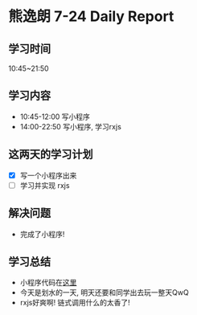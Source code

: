 
# 熊逸朗 7-24 Daily Report

## 学习时间

10:45~21:50

## 学习内容

- 10:45-12:00 写小程序
- 14:00-22:50 写小程序, 学习rxjs

## 这两天的学习计划

- [x] 写一个小程序出来
- [ ] 学习并实现 rxjs

## 解决问题

- 完成了小程序!

## 学习总结

- 小程序代码在[这里](https://github.com/xiong35/summer-camp-2020/tree/master/X/Project/hustYJ)
- 今天是划水的一天, 明天还要和同学出去玩一整天QwQ
- rxjs好爽啊! 链式调用什么的太香了!